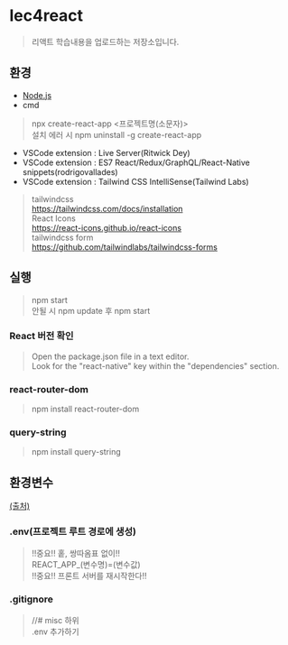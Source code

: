 # lec4react

> 리액트 학습내용을 업로드하는 저장소입니다.

## 환경
- [Node.js](https://nodejs.org/en/download)
- cmd
> npx create-react-app <프로젝트명(소문자)><br/>
> 설치 에러 시 npm uninstall -g create-react-app<br/>
- VSCode extension : Live Server(Ritwick Dey)
- VSCode extension : ES7 React/Redux/GraphQL/React-Native snippets(rodrigovallades)
- VSCode extension : Tailwind CSS IntelliSense(Tailwind Labs)<br/>
> tailwindcss<br/>
> https://tailwindcss.com/docs/installation<br/>
> React Icons <br/>
> https://react-icons.github.io/react-icons<br/>
> tailwindcss form<br/>
> https://github.com/tailwindlabs/tailwindcss-forms<br/>

## 실행

> npm start<br/>
> 안될 시 npm update 후 npm start
### React 버전 확인

> Open the package.json file in a text editor.<br/>
> Look for the "react-native" key within the "dependencies" section.

### react-router-dom

> npm install react-router-dom

### query-string

> npm install query-string

## 환경변수
[(출처)](https://velog.io/@rmaomina/react-env)
### .env(프로젝트 루트 경로에 생성)
> !!중요!! 홑, 쌍따옴표 없이!!<br/>
> REACT_APP_(변수명)=(변수값)<br/>
> !!중요!! 프론트 서버를 재시작한다!!
### .gitignore
> //# misc 하위<br/>
> .env 추가하기
